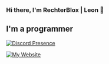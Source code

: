 ### Hi there, I'm RechterBlox | Leon 👋

## I'm a programmer

[![Discord Presence](https://lanyard.cnrad.dev/api/209308548377739266)](https://discord.com/users/209308548377739266)

[![My Website](https://img.shields.io/badge/My%20Website-Go%20to%20rechterblox.de-purple?style=for-the-badge)](https://rechterblox.de)
